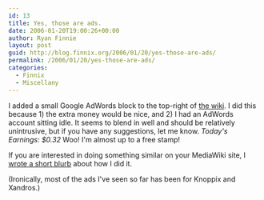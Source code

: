 ```yaml
---
id: 13
title: Yes, those are ads.
date: 2006-01-20T19:00:26+00:00
author: Ryan Finnie
layout: post
guid: http://blog.finnix.org/2006/01/20/yes-those-are-ads/
permalink: /2006/01/20/yes-those-are-ads/
categories:
  - Finnix
  - Miscellany
---
```

I added a small Google AdWords block to the top-right of [the wiki](http://www.finnix.org/). I did this because 1) the extra money would be nice, and 2) I had an AdWords account sitting idle. It seems to blend in well and should be relatively unintrusive, but if you have any suggestions, let me know. _Today's Earnings: $0.32_ Woo! I'm almost up to a free stamp!

If you are interested in doing something similar on your MediaWiki site, I [wrote a short blurb](http://www.finnix.org/Google_AdSense_on_MediaWiki) about how I did it.

(Ironically, most of the ads I've seen so far has been for Knoppix and Xandros.)
